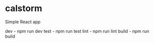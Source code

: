 # calstorm
Simple React app

dev - npm run dev
test - npm run test
lint - npm run lint
build - npm run build
